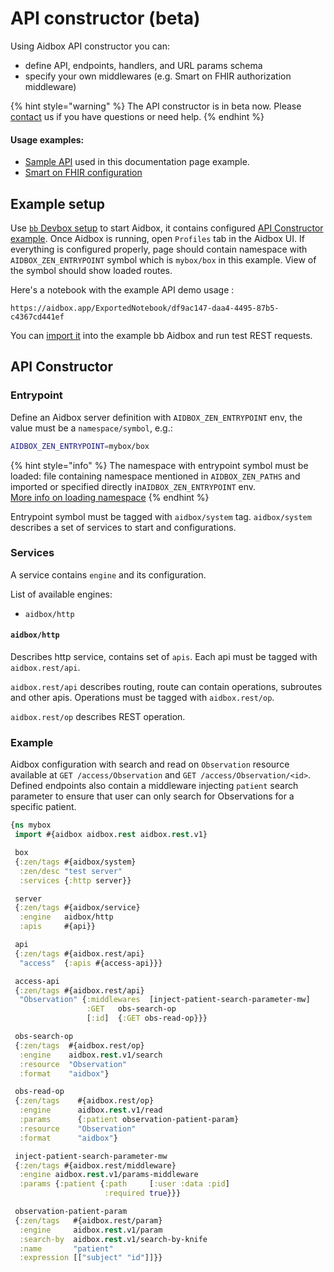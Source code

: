 # API constructor (beta)

Using Aidbox API constructor you can:

* define API, endpoints, handlers, and URL params schema&#x20;
* specify your own middlewares (e.g. Smart on FHIR authorization middleware)

{% hint style="warning" %}
The API constructor is in beta now. Please [contact](../contact-us.md) us if you have questions or need help.
{% endhint %}

#### Usage examples:

* [Sample API](https://github.com/Aidbox/devbox/blob/bb/zrc/mybox.edn) used in this documentation page example.
* [Smart on FHIR configuration](https://github.com/Aidbox/aidbox-project-samples/blob/main/aidbox-project-samples/onc/smart.edn)

## Example setup

Use [`bb` Devbox setup](../getting-started/installation/devbox-with-bb.md) to start Aidbox, it contains configured [API Constructor example](https://github.com/Aidbox/devbox/blob/bb/zrc/mybox.edn). Once Aidbox is running, open `Profiles` tab in the Aidbox UI. If everything is configured properly, page should contain namespace with `AIDBOX_ZEN_ENTRYPOINT` symbol which is `mybox/box` in this example. View of the symbol should show loaded routes.

Here's a notebook with the example API demo usage :&#x20;

```
https://aidbox.app/ExportedNotebook/df9ac147-daa4-4495-87b5-c4367cd441ef
```

You can [import it](https://web.telegram.org/o/-LHqtKitlMYF2y7QBlXS/s/-LHqtKiuedlcKJLm337\_/\~/changes/gsp3ApDuLk8tbTr5YTKj/aidbox-ui/notebooks#import-a-notebook) into the example bb Aidbox and run test REST requests.

## API Constructor

### Entrypoint

Define an Aidbox server definition with `AIDBOX_ZEN_ENTRYPOINT` env, the value must be a `namespace/symbol`, e.g.:

```bash
AIDBOX_ZEN_ENTRYPOINT=mybox/box
```

{% hint style="info" %}
The namespace with entrypoint symbol must be loaded: file containing namespace mentioned in `AIDBOX_ZEN_PATHS` and imported or specified directly in`AIDBOX_ZEN_ENTRYPOINT` env.\
[More info on loading namespace](aidbox-zen-lang-project.md)
{% endhint %}

Entrypoint symbol must be tagged with `aidbox/system` tag. `aidbox/system` describes a set of services to start and configurations.

### Services

A service contains `engine` and its configuration.

List of available engines:

* `aidbox/http`

#### `aidbox/http`

Describes http service, contains set of `apis`. Each api must be tagged with `aidbox.rest/api`.

`aidbox.rest/api` describes routing, route can contain operations, subroutes and other apis. Operations must be tagged with `aidbox.rest/op`.

`aidbox.rest/op` describes REST operation.

### Example

Aidbox configuration with search and read on `Observation` resource available at `GET /access/Observation` and `GET /access/Observation/<id>`. Defined endpoints also contain a middleware injecting `patient` search parameter to ensure that user can only search for Observations for a specific patient.

```clojure
{ns mybox
 import #{aidbox aidbox.rest aidbox.rest.v1}

 box
 {:zen/tags #{aidbox/system}
  :zen/desc "test server"
  :services {:http server}}

 server
 {:zen/tags #{aidbox/service}
  :engine   aidbox/http
  :apis     #{api}}

 api
 {:zen/tags #{aidbox.rest/api}
  "access"  {:apis #{access-api}}}

 access-api
 {:zen/tags #{aidbox.rest/api}
  "Observation" {:middlewares  [inject-patient-search-parameter-mw]
                 :GET   obs-search-op
                 [:id]  {:GET obs-read-op}}}

 obs-search-op
 {:zen/tags  #{aidbox.rest/op}
  :engine    aidbox.rest.v1/search
  :resource  "Observation"
  :format    "aidbox"}

 obs-read-op
 {:zen/tags    #{aidbox.rest/op}
  :engine      aidbox.rest.v1/read
  :params      {:patient observation-patient-param}
  :resource    "Observation"
  :format      "aidbox"}

 inject-patient-search-parameter-mw
 {:zen/tags #{aidbox.rest/middleware}
  :engine aidbox.rest.v1/params-middleware
  :params {:patient {:path     [:user :data :pid]
                     :required true}}}

 observation-patient-param
 {:zen/tags   #{aidbox.rest/param}
  :engine     aidbox.rest.v1/param
  :search-by  aidbox.rest.v1/search-by-knife
  :name       "patient"
  :expression [["subject" "id"]]}}
```
